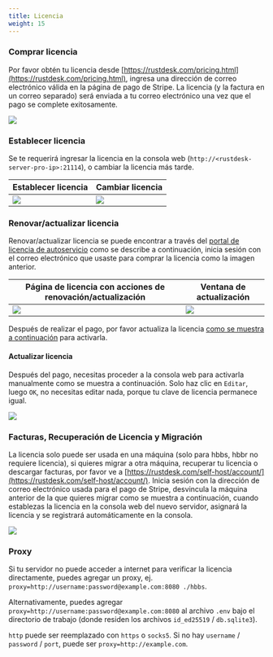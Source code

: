 ```yaml
---
title: Licencia
weight: 15
---
```


### Comprar licencia

Por favor obtén tu licencia desde [https://rustdesk.com/pricing.html](https://rustdesk.com/pricing.html), ingresa una dirección de correo electrónico válida en la página de pago de Stripe. La licencia (y la factura en un correo separado) será enviada a tu correo electrónico una vez que el pago se complete exitosamente.

![](/docs/en/self-host/rustdesk-server-pro/license/images/stripe.jpg)

### Establecer licencia

Se te requerirá ingresar la licencia en la consola web (`http://<rustdesk-server-pro-ip>:21114`), o cambiar la licencia más tarde.

| Establecer licencia | Cambiar licencia |
| --- | --- |
| ![](/docs/en/self-host/rustdesk-server-pro/license/images/set.png) | ![](/docs/en/self-host/rustdesk-server-pro/license/images/change.png) |

### Renovar/actualizar licencia

Renovar/actualizar licencia se puede encontrar a través del [portal de licencia de autoservicio](https://rustdesk.com/self-host/account/) como se describe a continuación, inicia sesión con el correo electrónico que usaste para comprar la licencia como la imagen anterior.

| Página de licencia con acciones de renovación/actualización | Ventana de actualización |
| --- | --- |
| ![](/docs/en/self-host/rustdesk-server-pro/license/images/renew.jpg?v2) | ![](/docs/en/self-host/rustdesk-server-pro/license/images/upgrade.png) |

Después de realizar el pago, por favor actualiza la licencia [como se muestra a continuación](/docs/en/self-host/rustdesk-server-pro/license/#refresh-license) para activarla.

#### Actualizar licencia
Después del pago, necesitas proceder a la consola web para activarla manualmente como se muestra a continuación. Solo haz clic en `Editar`, luego `OK`, no necesitas editar nada, porque tu clave de licencia permanece igual.

![](/docs/en/self-host/rustdesk-server-pro/license/images/updatelic.jpg)

### Facturas, Recuperación de Licencia y Migración

La licencia solo puede ser usada en una máquina (solo para hbbs, hbbr no requiere licencia), si quieres migrar a otra máquina, recuperar tu licencia o descargar facturas, por favor ve a [https://rustdesk.com/self-host/account/](https://rustdesk.com/self-host/account/). Inicia sesión con la dirección de correo electrónico usada para el pago de Stripe, desvincula la máquina anterior de la que quieres migrar como se muestra a continuación, cuando establezas la licencia en la consola web del nuevo servidor, asignará la licencia y se registrará automáticamente en la consola.

![](/docs/en/self-host/rustdesk-server-pro/license/images/unbind.jpg)

### Proxy
Si tu servidor no puede acceder a internet para verificar la licencia directamente, puedes agregar un proxy, ej. `proxy=http://username:password@example.com:8080 ./hbbs`.

Alternativamente, puedes agregar `proxy=http://username:password@example.com:8080` al archivo `.env` bajo el directorio de trabajo (donde residen los archivos `id_ed25519` / `db.sqlite3`).

`http` puede ser reemplazado con `https` o `socks5`. Si no hay `username` / `password` / `port`, puede ser `proxy=http://example.com`.